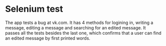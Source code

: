 # Selenium test
The app tests a bug at vk.com. It has 4 methods for logining in, writing a message, editing a message and searching for an edited message. It passes all the tests besides the last one, which confirms that a user can find an edited message by first printed words. 
